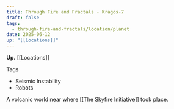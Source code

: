 ```yaml
---
title: Through Fire and Fractals - Kragos-7
draft: false
tags:
  - through-fire-and-fractals/location/planet
date: 2025-06-12
up: "[[Locations]]"
---
```

**Up.** [[Locations]]

Tags

- Seismic Instability
- Robots

A volcanic world near where [[The Skyfire Initiative]] took place.